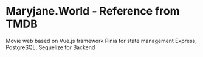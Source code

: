 # Maryjane.World - Reference from TMDB
Movie web based on Vue.js framework
Pinia for state management
Express, PostgreSQL, Sequelize for Backend
